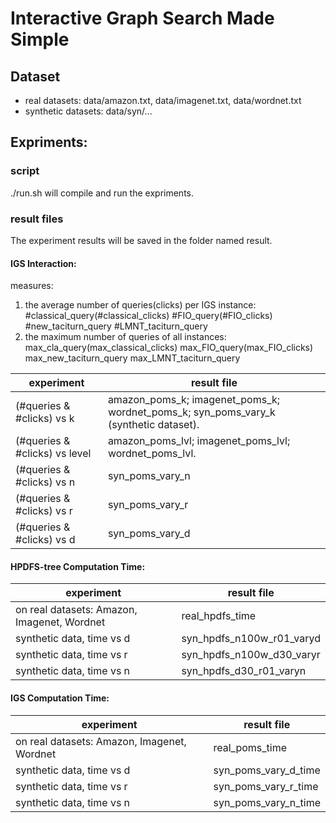 # Interactive Graph Search Made Simple
## Dataset
- real datasets: data/amazon.txt, data/imagenet.txt, data/wordnet.txt
- synthetic datasets: data/syn/...
## Expriments:
### script
./run.sh will compile and run the expriments.
### result files
The experiment results will be saved in the  folder named result.
#### IGS Interaction:
measures:
1. the average number of queries(clicks) per IGS instance:
#classical_query(#classical_clicks)
#FIO_query(#FIO_clicks)
#new_taciturn_query
#LMNT_taciturn_query 
2. the maximum number of queries of all instances:
max_cla_query(max_classical_clicks)
max_FIO_query(max_FIO_clicks)
max_new_taciturn_query
max_LMNT_taciturn_query 

| experiment    | result file |
| -------- | ------- |
| (#queries & #clicks) vs k |  amazon_poms_k; imagenet_poms_k; wordnet_poms_k; syn_poms_vary_k (synthetic dataset). |
| (#queries & #clicks) vs level | amazon_poms_lvl; imagenet_poms_lvl; wordnet_poms_lvl.|
| (#queries & #clicks) vs n |  syn_poms_vary_n   |
| (#queries & #clicks) vs r |  syn_poms_vary_r   |
| (#queries & #clicks) vs d |  syn_poms_vary_d   |

#### HPDFS-tree Computation Time:
| experiment    | result file |
| -------- | ------- |
| on real datasets: Amazon, Imagenet, Wordnet | real_hpdfs_time |
| synthetic data, time vs d|syn_hpdfs_n100w_r01_varyd
| synthetic data, time vs r |  syn_hpdfs_n100w_d30_varyr   |
| synthetic data, time vs n |  syn_hpdfs_d30_r01_varyn   |

#### IGS Computation Time:
| experiment    | result file |
| -------- | ------- |
| on real datasets: Amazon, Imagenet, Wordnet | real_poms_time |
| synthetic data, time vs d|syn_poms_vary_d_time
| synthetic data, time vs r |  syn_poms_vary_r_time   |
| synthetic data, time vs n |  syn_poms_vary_n_time   |